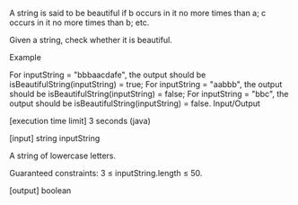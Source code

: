 A string is said to be beautiful if b occurs in it no more times than a; c occurs in it no more times than b; etc.

Given a string, check whether it is beautiful.

Example

For inputString = "bbbaacdafe", the output should be
isBeautifulString(inputString) = true;
For inputString = "aabbb", the output should be
isBeautifulString(inputString) = false;
For inputString = "bbc", the output should be
isBeautifulString(inputString) = false.
Input/Output

[execution time limit] 3 seconds (java)

[input] string inputString

A string of lowercase letters.

Guaranteed constraints:
3 ≤ inputString.length ≤ 50.

[output] boolean